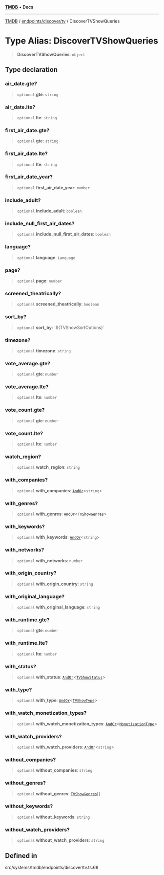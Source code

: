 [**TMDB**](../../../../README.md) • **Docs**

***

[TMDB](../../../../README.md) / [endpoints/discover/tv](../README.md) / DiscoverTVShowQueries

# Type Alias: DiscoverTVShowQueries

> **DiscoverTVShowQueries**: `object`

## Type declaration

### air\_date.gte?

> `optional` **gte**: `string`

### air\_date.lte?

> `optional` **lte**: `string`

### first\_air\_date.gte?

> `optional` **gte**: `string`

### first\_air\_date.lte?

> `optional` **lte**: `string`

### first\_air\_date\_year?

> `optional` **first\_air\_date\_year**: `number`

### include\_adult?

> `optional` **include\_adult**: `boolean`

### include\_null\_first\_air\_dates?

> `optional` **include\_null\_first\_air\_dates**: `boolean`

### language?

> `optional` **language**: `Language`

### page?

> `optional` **page**: `number`

### screened\_theatrically?

> `optional` **screened\_theatrically**: `boolean`

### sort\_by?

> `optional` **sort\_by**: \`$\{TVShowSortOptions\}\`

### timezone?

> `optional` **timezone**: `string`

### vote\_average.gte?

> `optional` **gte**: `number`

### vote\_average.lte?

> `optional` **lte**: `number`

### vote\_count.gte?

> `optional` **gte**: `number`

### vote\_count.lte?

> `optional` **lte**: `number`

### watch\_region?

> `optional` **watch\_region**: `string`

### with\_companies?

> `optional` **with\_companies**: [`AndOr`](../../types/AndOr/type-aliases/AndOr.md)\<`string`\>

### with\_genres?

> `optional` **with\_genres**: [`AndOr`](../../types/AndOr/type-aliases/AndOr.md)\<[`TVShowGenres`](../enumerations/TVShowGenres.md)\>

### with\_keywords?

> `optional` **with\_keywords**: [`AndOr`](../../types/AndOr/type-aliases/AndOr.md)\<`string`\>

### with\_networks?

> `optional` **with\_networks**: `number`

### with\_origin\_country?

> `optional` **with\_origin\_country**: `string`

### with\_original\_language?

> `optional` **with\_original\_language**: `string`

### with\_runtime.gte?

> `optional` **gte**: `number`

### with\_runtime.lte?

> `optional` **lte**: `number`

### with\_status?

> `optional` **with\_status**: [`AndOr`](../../types/AndOr/type-aliases/AndOr.md)\<[`TVShowStatus`](../enumerations/TVShowStatus.md)\>

### with\_type?

> `optional` **with\_type**: [`AndOr`](../../types/AndOr/type-aliases/AndOr.md)\<[`TVShowType`](../enumerations/TVShowType.md)\>

### with\_watch\_monetization\_types?

> `optional` **with\_watch\_monetization\_types**: [`AndOr`](../../types/AndOr/type-aliases/AndOr.md)\<[`MonetizationType`](../../types/MonetizationType/type-aliases/MonetizationType.md)\>

### with\_watch\_providers?

> `optional` **with\_watch\_providers**: [`AndOr`](../../types/AndOr/type-aliases/AndOr.md)\<`string`\>

### without\_companies?

> `optional` **without\_companies**: `string`

### without\_genres?

> `optional` **without\_genres**: [`TVShowGenres`](../enumerations/TVShowGenres.md)[]

### without\_keywords?

> `optional` **without\_keywords**: `string`

### without\_watch\_providers?

> `optional` **without\_watch\_providers**: `string`

## Defined in

src/systems/tmdb/endpoints/discover/tv.ts:68
